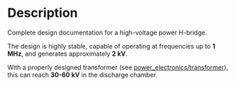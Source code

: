 # Description

Complete design documentation for a high-voltage power H-bridge.

The design is highly stable, capable of operating at frequencies up to **1 MHz**, and generates approximately **2 kV**. 

With a properly designed transformer (see [power_electronics/transformer](/power_electronics/transformer/)), this can reach **30-60 kV** in the discharge chamber.

